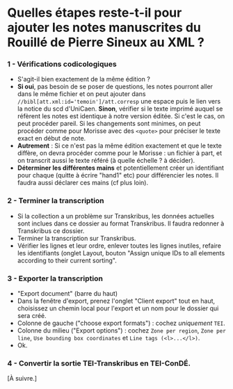 # Quelles étapes reste-t-il pour ajouter les notes manuscrites du Rouillé de Pierre Sineux au XML ?
### 1 - Vérifications codicologiques
* S'agit-il bien exactement de la même édition ?
* **Si oui**, pas besoin de se poser de questions, les notes pourront aller dans le même fichier et on peut ajouter dans `//bibl[att.xml:id='temoin']/att.corresp` une espace puis le lien vers la notice du scd d'UniCaen. **Sinon**, vérifier si le texte imprimé auquel se réfèrent les notes est identique à notre version éditée. Si c'est le cas, on peut procéder pareil. Si les changements sont minimes, on peut procéder comme pour Morisse avec des `<quote>` pour préciser le texte exact en début de note.
* **Autrement** : Si ce n'est pas la même édition exactement et que le texte diffère, on devra procéder comme pour le Morisse : un fichier à part, et on transcrit aussi le texte référé (à quelle échelle ? à décider).
* **Déterminer les différentes mains** et potentiellement créer un identifiant pour chaque (quitte à écrire "hand1" etc) pour différencier les notes. Il faudra aussi déclarer ces mains (cf plus loin).

### 2 - Terminer la transcription
* Si la collection a un problème sur Transkribus, les données actuelles sont inclues dans ce dossier au format Transkribus. Il faudra redonner à Transkribus ce dossier.
* Terminer la transcription sur Transkribus.
* Vérifier les lignes et leur ordre, enlever toutes les lignes inutiles, refaire les identifiants (onglet Layout, bouton "Assign unique IDs to all elements according to their current sorting".

### 3 - Exporter la transcription
* "Export document" (barre du haut)
* Dans la fenêtre d'export, prenez l'onglet "Client export" tout en haut, choisissez un chemin local pour l'export et un nom pour le dossier qui sera créé.
* Colonne de gauche ("choose export formats") : cochez *uniquement* `TEI`.
* Colonne du milieu ("Export options") : cochez `Zone per region`, `Zone per line`, `Use bounding box coordinates` et `Line tags (<l>...</l>)`.
* Ok.

### 4 - Convertir la sortie TEI-Transkribus en TEI-ConDÉ.
[À suivre.]